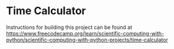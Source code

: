 # Time Calculator

Instructions for building this project can be found at https://www.freecodecamp.org/learn/scientific-computing-with-python/scientific-computing-with-python-projects/time-calculator